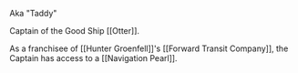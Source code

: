 Aka "Taddy"

Captain of the Good Ship [[Otter]].

As a franchisee of [[Hunter Groenfell]]'s [[Forward Transit Company]], the Captain has access to a [[Navigation Pearl]].